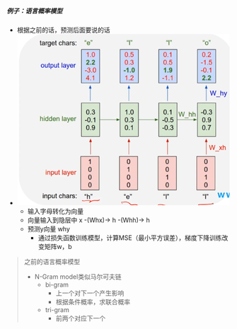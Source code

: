 ##### 例子：语言概率模型

* 根据之前的话，预测后面要说的话
* ![image-20210805210406808](RNN学习.assets/image-20210805210406808.png)
  * 输入字母转化为向量
  * 向量输入到隐层中   x -(Whx)-> h -(Whh)-> h
  * 预测y向量    why
    * 通过损失函数训练模型，计算MSE（最小平方误差），梯度下降训练改变矩阵w，b

> 之前的语言概率模型
>
> * N-Gram model类似马尔可夫链
>   * bi-gram
>     * 上一个对下一个产生影响
>     * 根据条件概率，求联合概率
>   * tri-gram
>     * 前两个对应下一个

